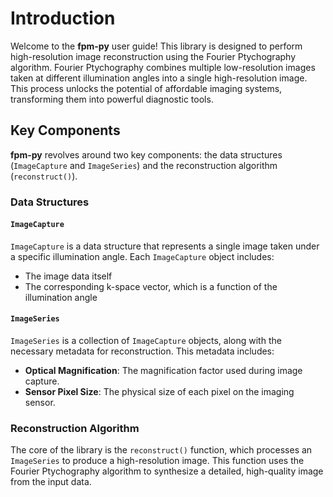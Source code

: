 # Introduction

Welcome to the **fpm-py** user guide! This library is designed to perform high-resolution image reconstruction using the Fourier Ptychography algorithm. Fourier Ptychography combines multiple low-resolution images taken at different illumination angles into a single high-resolution image. This process unlocks the potential of affordable imaging systems, transforming them into powerful diagnostic tools.

## Key Components

**fpm-py** revolves around two key components: the data structures (`ImageCapture` and `ImageSeries`) and the reconstruction algorithm (`reconstruct()`).

### Data Structures

#### `ImageCapture`

`ImageCapture` is a data structure that represents a single image taken under a specific illumination angle. Each `ImageCapture` object includes:
- The image data itself
- The corresponding k-space vector, which is a function of the illumination angle

#### `ImageSeries`

`ImageSeries` is a collection of `ImageCapture` objects, along with the necessary metadata for reconstruction. This metadata includes:
- **Optical Magnification**: The magnification factor used during image capture.
- **Sensor Pixel Size**: The physical size of each pixel on the imaging sensor.

### Reconstruction Algorithm

The core of the library is the `reconstruct()` function, which processes an `ImageSeries` to produce a high-resolution image. This function uses the Fourier Ptychography algorithm to synthesize a detailed, high-quality image from the input data.
